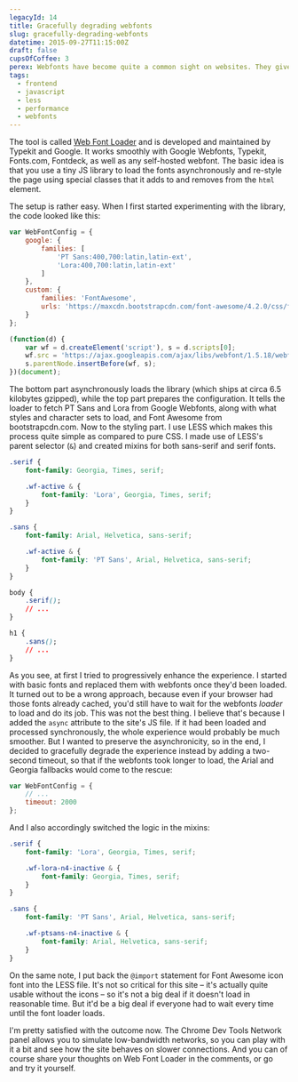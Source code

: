 ```yaml
---
legacyId: 14
title: Gracefully degrading webfonts
slug: gracefully-degrading-webfonts
datetime: 2015-09-27T11:15:00Z
draft: false
cupsOfCoffee: 3
perex: Webfonts have become quite a common sight on websites. They give designers the flexibility to choose the perfect type without having to worry about the availability of the chosen fonts. But, on the other hand, they may be a real problem especially on slow connections. Luckily, there is a tool that solves this.
tags:
  - frontend
  - javascript
  - less
  - performance
  - webfonts
---
```

The tool is called [Web Font Loader](https://github.com/typekit/webfontloader) and is developed and maintained by
Typekit and Google. It works smoothly with Google Webfonts, Typekit, Fonts.com, Fontdeck, as well as any self-hosted
webfont. The basic idea is that you use a tiny JS library to load the fonts asynchronously and re-style the page using
special classes that it adds to and removes from the `html` element.

The setup is rather easy. When I first started experimenting with the library, the code looked like this:

```js
var WebFontConfig = {
	google: {
		families: [
			'PT Sans:400,700:latin,latin-ext',
			'Lora:400,700:latin,latin-ext'
		]
	},
	custom: {
		families: 'FontAwesome',
		urls: 'https://maxcdn.bootstrapcdn.com/font-awesome/4.2.0/css/font-awesome.min.css'
	}
};

(function(d) {
	var wf = d.createElement('script'), s = d.scripts[0];
	wf.src = 'https://ajax.googleapis.com/ajax/libs/webfont/1.5.18/webfont.js';
	s.parentNode.insertBefore(wf, s);
})(document);
```

The bottom part asynchronously loads the library (which ships at circa 6.5 kilobytes gzipped), while the top part
prepares the configuration. It tells the loader to fetch PT Sans and Lora from Google Webfonts, along with what styles
and character sets to load, and Font Awesome from bootstrapcdn.com. Now to the styling part. I use LESS which makes
this process quite simple as compared to pure CSS. I made use of LESS's parent selector (`&`) and created mixins for
both sans-serif and serif fonts.

```css
.serif {
	font-family: Georgia, Times, serif;

	.wf-active & {
		font-family: 'Lora', Georgia, Times, serif;
	}
}

.sans {
	font-family: Arial, Helvetica, sans-serif;

	.wf-active & {
		font-family: 'PT Sans', Arial, Helvetica, sans-serif;
	}
}

body {
	.serif();
	// ...
}

h1 {
	.sans();
	// ...
}
```

As you see, at first I tried to progressively enhance the experience. I started with basic fonts and replaced them
with webfonts once they'd been loaded. It turned out to be a wrong approach, because even if your browser had those
fonts already cached, you'd still have to wait for the webfonts _loader_ to load and do its job. This was not the
best thing. I believe that's because I added the `async` attribute to the site's JS file. If it had been loaded and
processed synchronously, the whole experience would probably be much smoother. But I wanted to preserve the
asynchronicity, so in the end, I decided to gracefully degrade the experience instead by adding a two-second timeout,
so that if the webfonts took longer to load, the Arial and Georgia fallbacks would come to the rescue:

```js
var WebFontConfig = {
	// ...
	timeout: 2000
};
```

And I also accordingly switched the logic in the mixins:

```css
.serif {
	font-family: 'Lora', Georgia, Times, serif;

	.wf-lora-n4-inactive & {
		font-family: Georgia, Times, serif;
	}
}

.sans {
	font-family: 'PT Sans', Arial, Helvetica, sans-serif;

	.wf-ptsans-n4-inactive & {
		font-family: Arial, Helvetica, sans-serif;
	}
}
```

On the same note, I put back the `@import` statement for Font Awesome icon font into the LESS file. It's not so
critical for this site – it's actually quite usable without the icons – so it's not a big deal if it doesn't load
in reasonable time. But it'd be a big deal if everyone had to wait every time until the font loader loads.

I'm pretty satisfied with the outcome now. The Chrome Dev Tools Network panel allows you to simulate low-bandwidth
networks, so you can play with it a bit and see how the site behaves on slower connections. And you can of course
share your thoughts on Web Font Loader in the comments, or go and try it yourself.
